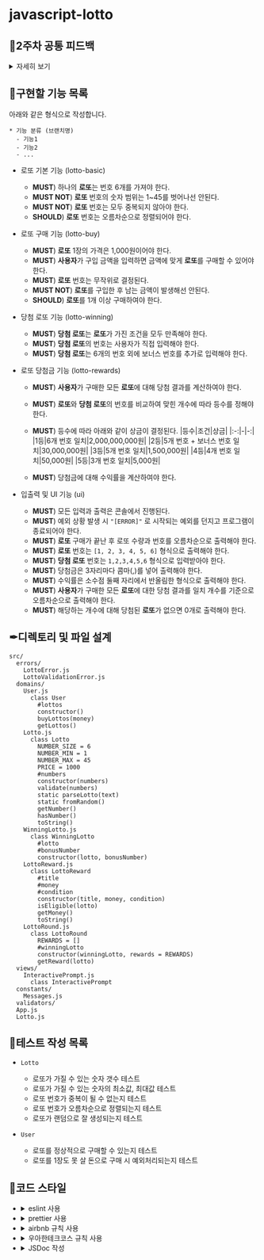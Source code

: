 # javascript-lotto

## 📢2주차 공통 피드백

<details>
<summary>자세히 보기</summary>

### README.md를 상세히 작성한다
미션 저장소의 README.md는 소스코드에 앞서 해당 프로젝트가 어떠한 프로젝트인지 마크다운으로 작성하여 소개하는 문서이다. 해당 프로젝트가 어떠한 프로젝트이며, 어떤 기능을 담고 있는지 기술하기 위해서 마크다운문법을 검색해서 학습해보고 적용해 본다.

### 기능 목록을 재검토한다
기능 목록을 클래스 설계와 구현, 함수(메서드) 설계와 구현과 같이 너무 상세하게 작성하지 않는다. 클래스 이름, 함수(메서드) 시그니처와 반환값은 언제든지 변경될 수 있기 때문이다. 너무 세세한 부분까지 정리하기보다 구현해야 할 기능 목록을 정리하는 데 집중한다. 정상적인 경우도 중요하지만, 예외적인 상황도 기능 목록에 정리한다. 특히 예외 상황은 시작 단계에서 모두 찾기 힘들기 때문에 기능을 구현하면서 계속해서 추가해 나간다.

### 기능 목록을 업데이트한다
README.md 파일에 작성하는 기능 목록은 기능 구현을 하면서 변경될 수 있다. 시작할 때 모든 기능 목록을 완벽하게 정리해야 한다는 부담을 가지기보다 기능을 구현하면서 문서를 계속 업데이트한다. 죽은 문서가 아니라 살아있는 문서를 만들기 위해 노력한다.

### 값을 하드 코딩하지 않는다
문자열, 숫자 등의 값을 하드 코딩하지 마라. 상수를 만들고 이름을 부여해 이 변수의 역할이 무엇인지 의도를 드러낸다.

### 구현 순서도 코딩 컨벤션이다
클래스는 필드, 생성자, 메서드 순으로 작성한다.

```js
class A {
    필드

    생성자

    메서드
}
```

### 한 함수가 한 가지 기능만 담당하게 한다
함수 길이가 길어진다면 한 함수에서 여러 일을 하려고 하는 경우일 가능성이 높다. 아래와 같이 한 함수에서 안내 문구 출력, 사용자 입력, 유효값 검증 등 여러 일을 하고 있다면 이를 적절하게 분리한다.

```js
const userInput = () => {
  MissionUtils.Console.print("숫자 야구 게임을 시작합니다.");
  MissionUtils.Console.readLine("숫자를 입력해 주세요: ", (input) => {
    const userNumbers = input.split(",");
    if (userNumbers.length !== 3) {
      throw new Error("[ERROR] 숫자가 잘못된 형식입니다.");
    }
  });
};
```

### 함수가 한 가지 기능을 하는지 확인하는 기준을 세운다
만약 여러 함수에서 중복되어 사용되는 코드가 있다면 함수 분리를 고민해 본다. 또한, 함수의 길이를 15라인을 넘어가지 않도록 구현하며 함수를 분리하는 의식적인 연습을 할 수 있다.

### JavaScript에서 객체를 만드는 다양한 방법을 이해하고 사용한다.
JavaScript에서는 클래스 말고도 객체를 만드는 방법은 여러 가지가 있다. 객체를 생성하는 방법에 대해서는 MDN 문서의 JavaScript 객체 기본과 Classes을 참고한다.

### 테스트를 작성하는 이유에 대해 본인의 경험을 토대로 정리해본다
단지 기능을 점검하기 위한 목적으로 테스트를 작성하는 것은 아니다. 테스트를 작성하는 과정을 통해서 나의 코드에 대해 빠르게 피드백을 받을 수 있을 뿐만 아니라 학습 도구([학습테스트를 통해 JUnit 학습하기.pdf](https://techcourse-storage.s3.ap-northeast-2.amazonaws.com/9b82d8a360c548fcadd14c551dbcbe06))로도 활용할 수 있다. 이런 경험을 통해 테스트에 대해 어떤 유용함을 느꼈는지 알아본다.
처음부터 큰 단위의 테스트를 만들지 않는다
테스트의 중요한 목적 중 하나는 내가 작성하는 코드에 대해 빠르게 피드백을 받는 것이다. 시작부터 큰 단위의 테스트를 만들게 된다면 작성한 코드에 대한 피드백을 받기까지 많은 시간이 걸린다. 그래서 문제를 작게 나누고, 그 중 핵심 기능에 가까운 부분부터 작게 테스트를 만들어 나간다.

### 큰 단위의 테스트
숫자 야구 게임을 시작해서 사용자가 숫자를 입력하면, 컴퓨터 숫자와 비교하여 그 결과를 알려준다.

### 작은 단위의 테스트
사용자의 숫자가 컴퓨터의 숫자와 하나도 일치하지 않으면 낫싱을 출력한다.
사용자의 숫자가 컴퓨터의 숫자와 1개는 일치하고, 위치가 다르면 1볼을 출력한다.

</details>


## 📃구현할 기능 목록

아래와 같은 형식으로 작성합니다.
```
* 기능 분류 (브랜치명)
  - 기능1
  - 기능2
  - ...
```

* 로또 기본 기능 (lotto-basic)
  - **MUST**) 하나의 **로또**는 번호 6개를 가져야 한다.
  - **MUST NOT**) **로또** 번호의 숫자 범위는 1~45를 벗어나선 안된다.
  - **MUST NOT**) **로또** 번호는 모두 중복되지 않아야 한다.
  - **SHOULD**) **로또** 번호는 오름차순으로 정렬되어야 한다.

* 로또 구매 기능 (lotto-buy)
  - **MUST**) **로또** 1장의 가격은 1,000원이어야 한다.
  - **MUST**) **사용자**가 구입 금액을 입력하면 금액에 맞게 **로또**를 구매할 수 있어야 한다.
  - **MUST**) **로또** 번호는 무작위로 결정된다.
  - **MUST NOT**) **로또**를 구입한 후 남는 금액이 발생해선 안된다.
  - **SHOULD**) **로또**를 1개 이상 구매하여야 한다.

* 당첨 로또 기능 (lotto-winning)
  - **MUST**) **당첨 로또**는 **로또**가 가진 조건을 모두 만족해야 한다.
  - **MUST**) **당첨 로또**의 번호는 사용자가 직접 입력해야 한다.
  - **MUST**) **당첨 로또**는 6개의 번호 외에 보너스 번호를 추가로 입력해야 한다.

* 로또 당첨금 기능 (lotto-rewards)
  - **MUST**) **사용자**가 구매한 모든 **로또**에 대해 당첨 결과를 계산하여야 한다.
  - **MUST**) **로또**와 **당첨 로또**의 번호를 비교하여 맞힌 개수에 따라 등수를 정해야 한다.
  - **MUST**) 등수에 따라 아래와 같이 상금이 결정된다.
    |등수|조건|상금|
    |:-:|-|-:|
    |1등|6개 번호 일치|2,000,000,000원|
    |2등|5개 번호 + 보너스 번호 일치|30,000,000원|
    |3등|5개 번호 일치|1,500,000원|
    |4등|4개 번호 일치|50,000원|
    |5등|3개 번호 일치|5,000원|

  - **MUST**) 당첨금에 대해 수익률을 계산하여야 한다.

* 입출력 및 UI 기능 (ui)
  - **MUST**) 모든 입력과 출력은 콘솔에서 진행된다.
  - **MUST**) 예외 상황 발생 시 `"[ERROR]"` 로 시작되는 예외를 던지고 프로그램이 종료되어야 한다.
  - **MUST**) **로또** 구매가 끝난 후 로또 수량과 번호를 오름차순으로 출력해야 한다.
  - **MUST**) **로또** 번호는 `[1, 2, 3, 4, 5, 6]` 형식으로 출력해야 한다.
  - **MUST**) **당첨 로또** 번호는 `1,2,3,4,5,6` 형식으로 입력받아야 한다.
  - **MUST**) 당첨금은 3자리마다 콤마(,)를 넣어 출력해야 한다.
  - **MUST**) 수익률은 소수점 둘째 자리에서 반올림한 형식으로 출력해야 한다.
  - **MUST**) **사용자**가 구매한 모든 **로또**에 대한 당첨 결과를 일치 개수를 기준으로 오름차순으로 출력해야 한다.
  - **MUST**) 해당하는 개수에 대해 당첨된 **로또**가 없으면 0개로 출력해야 한다.

## ✒디렉토리 및 파일 설계

```
src/
  errors/
    LottoError.js
    LottoValidationError.js
  domains/
    User.js
      class User
        #lottos
        constructor()
        buyLottos(money)
        getLottos()
    Lotto.js
      class Lotto
        NUMBER_SIZE = 6
        NUMBER_MIN = 1
        NUMBER_MAX = 45
        PRICE = 1000
        #numbers
        constructor(numbers)
        validate(numbers)
        static parseLotto(text)
        static fromRandom()
        getNumber()
        hasNumber()
        toString()
    WinningLotto.js
      class WinningLotto
        #lotto
        #bonusNumber
        constructor(lotto, bonusNumber)
    LottoReward.js
      class LottoReward
        #title
        #money
        #condition
        constructor(title, money, condition)
        isEligible(lotto)
        getMoney()
        toString()
    LottoRound.js
      class LottoRound
        REWARDS = []
        #winningLotto
        constructor(winningLotto, rewards = REWARDS)
        getReward(lotto)
  views/
    InteractivePrompt.js
      class InteractivePrompt
  constants/
    Messages.js
  validators/
  App.js
  Lotto.js
```

## 🥽테스트 작성 목록

* `Lotto`
  - 로또가 가질 수 있는 숫자 갯수 테스트
  - 로또가 가질 수 있는 숫자의 최소값, 최대값 테스트
  - 로또 번호가 중복이 될 수 없는지 테스트
  - 로또 번호가 오름차순으로 정렬되는지 테스트
  - 로또가 랜덤으로 잘 생성되는지 테스트

* `User`
  - 로또를 정상적으로 구매할 수 있는지 테스트
  - 로또를 1장도 못 살 돈으로 구매 시 예외처리되는지 테스트

## 🎨코드 스타일

- <details>
    <summary>eslint 사용</summary>

    `npm install --save-dev eslint` 로 설치하고 .eslintrc.js 파일을 생성하여 코드 스타일을 정의한다.
  </details>

- <details>
    <summary>prettier 사용</summary>

    `npm install --save-dev prettier` 로 설치한다.

    .prettierrc 파일을 생성한 후 prettier 규칙을 추가한다.
  </details>

- <details>
    <summary>airbnb 규칙 사용</summary>

    `npx install-peerdeps --dev eslint-config-airbnb` 명령으로 설치한다.

    .eslintrc.js의 `extends: [...]` 에 `'airbnb'` 를 추가한다.
  </details>

- <details>
    <summary>우아한테크코스 규칙 사용</summary>

    * indent(인덴트, 들여쓰기) depth를 3이 넘지 않도록 구현한다. 2까지만 허용한다.
    ```js
    rules: {
      'max-depth': ['error', 2],
    }
    ```

    * 함수(또는 메서드)의 길이가 15라인을 넘어가지 않도록 구현한다.
    ```js
    rules: {
      'max-lines-per-function': ['error', 15],
    }
    ```
  </details>

- <details>
    <summary>JSDoc 작성</summary>

    클래스, 함수, 변수의 문서화 및 타입을 명확히 하기 위해 JSDoc을 작성한다.

    ```js
    /**
     * 공백을 횟수만큼 늘려주는 함수
     * @param {number} count
     * @returns {string}
     */
    function blank(count) {
      return Array(count).fill(' ').join('');
    }
    ```
  </details>
